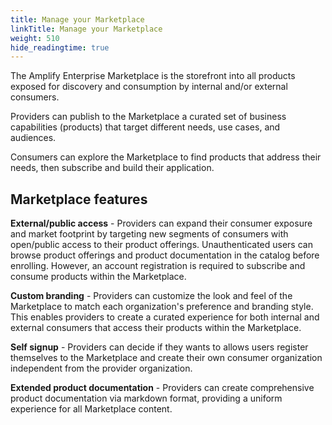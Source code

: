 ```yaml
---
title: Manage your Marketplace
linkTitle: Manage your Marketplace
weight: 510
hide_readingtime: true
---
```


The Amplify Enterprise Marketplace is the storefront into all products exposed for discovery and consumption by internal and/or external consumers.

Providers can publish to the Marketplace a curated set of business capabilities (products) that target different needs, use cases, and audiences.

Consumers can explore the Marketplace to find products that address their needs, then subscribe and build their application.

## Marketplace features

**External/public access** - Providers can expand their consumer exposure and market footprint by targeting new segments of consumers with open/public access to their product offerings. Unauthenticated users can browse product offerings and product documentation in the catalog before enrolling. However, an account registration is required to subscribe and consume products within the Marketplace.  

**Custom branding** - Providers can customize the look and feel of the Marketplace to match each organization's preference and branding style. This enables providers to create a curated experience for both internal and external consumers that access their products within the Marketplace.

**Self signup** - Providers can decide if they wants to allows users register themselves to the Marketplace and create their own consumer organization independent from the provider organization.

**Extended product documentation** - Providers can create comprehensive product documentation via markdown format, providing a uniform experience for all Marketplace content.
